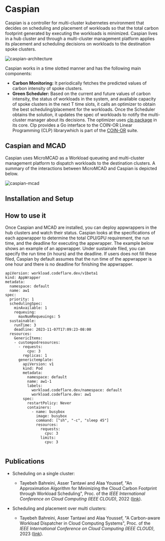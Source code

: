 # Caspian

Caspian is a controller for multi-cluster kubernetes environment that decides on scheduling and placement of workloads so that the total carbon footprint generated by executing the workloads is minimized. Caspian lives in a hub cluster and through a multi-cluster management platform applies its placement and scheduling decisions on workloads to the destination spoke clusters.

![caspian-architecture](https://github.com/sustainablecomputing/Caspian/assets/34821570/fd23f538-9837-43ba-a247-0ce50498e518)


Caspian works in a time slotted manner and has the following main components:
- **Carbon Monitoring:** It periodically fetches the predicted values of carbon intensity of spoke clusters.  
- **Green Scheduler:**   Based on the current and future values of carbon intensity, the status of workloads in the system, and available capacity of spoke clusters in the next T time slots, it calls an optimizer to obtain the best scheduling/placement for the workloads.  Once the Scheduler obtains the solution, it updates the spec of workloads to notify the multi-cluster manager about its decisions. The optimizer uses [clp package](https://github.com/lanl/clp) in its core. Clp  provides a Go interface to the COIN-OR Linear Programming (CLP) librarywhich is part of the [COIN-OR](https://www.coin-or.org/) suite.


## Caspian and MCAD
Caspian uses MicroMCAD as a Workload queueing and multi-cluster management platform to dispatch workloads to the destination clusters. A summary of the interactions between MicroMCAD and Caspian is depicted below.

![caspian-mcad](https://github.com/sustainablecomputing/caspian/assets/34821570/32d1b7e5-c7eb-4cc8-8ce8-d1f1a87b0901)

##  Installation and Setup

##  How to use it
Once Caspian and MCAD are installed, you can deploy appwrappers in the hub clusters and watch their status.
Caspian looks at the specifications of each appwrapper to determine the total CPU/GPU requirement, the run time, and the deadline for executing the appwrapper. The example below shows an example of an appwrapper. Under sustainale filed, you can specify the run time (in hours) and the deadline. If users does not fill these filed, Caspian by default assumes that the run time of the appwrapper is one hour and there is no deadline for finishing the appwrapper. 

```
apiVersion: workload.codeflare.dev/v1beta1
kind: AppWrapper
metadata:
  namespace: default
  name: aw1
spec:
  priority: 1
  schedulingSpec:
    minAvailable: 1
    requeuing:
      maxNumRequeuings: 5
  sustainable:
    runTime: 3
    deadline: 2023-11-07T17:09:23-08:00
  resources:
    GenericItems:
    - custompodresources:
      - requests:
          cpu: 3
        replicas: 1
      generictemplate:
        apiVersion: v1
        kind: Pod
        metadata:
          namespace: default
          name: aw1-1
          labels:
            workload.codeflare.dev/namespace: default
            workload.codeflare.dev: aw1
        spec:
          restartPolicy: Never
          containers:
            - name: busybox
              image: busybox
              command: ["sh", "-c", "sleep 45"]
              resources:
                requests:
                  cpu: 3
                limits:
                  cpu: 3
 

```


## Publications

- Scheduling on a single cluster:
  - Tayebeh Bahreini, Asser Tantawi and Alaa Youssef, "An Approximation Algorithm for Minimizing the Cloud Carbon Footprint through Workload Scheduling", Proc. of the _*IEEE International Conference on Cloud Computing (IEEE CLOUD)*_, 2022 ([link](https://ieeexplore.ieee.org/abstract/document/9860626/)).
  
 
- Scheduling and placement over multi clusters:
  - Tayebeh Bahreini, Asser Tantawi and Alaa Youssef, "A Carbon-aware Workload Dispatcher in Cloud Computing Systems", Proc. of the _*IEEE International Conference on Cloud Computing (IEEE CLOUD)*_, 2023 ([link](https://ieeexplore.ieee.org/abstract/document/10255008)).
  
 
